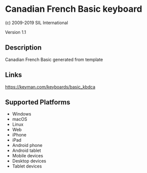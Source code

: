 Canadian French Basic keyboard
==============

(c) 2009-2019 SIL International

Version 1.1

Description
-----------

Canadian French Basic generated from template

Links
-----
https://keyman.com/keyboards/basic_kbdca

Supported Platforms
-------------------
 * Windows
 * macOS
 * Linux
 * Web
 * iPhone
 * iPad
 * Android phone
 * Android tablet
 * Mobile devices
 * Desktop devices
 * Tablet devices

